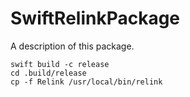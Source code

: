 # SwiftRelinkPackage

A description of this package.

```
swift build -c release
cd .build/release
cp -f Relink /usr/local/bin/relink

```
